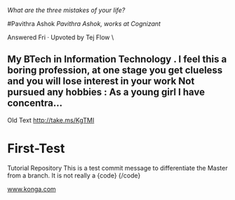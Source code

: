 <bold> *What are the three mistakes of your life?* </bold>

#Pavithra Ashok
*Pavithra Ashok, works at Cognizant*

Answered Fri · Upvoted by Tej Flow \

My BTech in Information Technology . I feel this a boring profession, 
at one stage you get clueless and you will lose interest in your work
Not pursued any hobbies : As a young girl I have concentra...
-----------------------------------------------------------------------

Old Text http://take.ms/KgTMI
# First-Test
Tutorial Repository
This is a test commit message to differentiate the Master from a branch.
It is not really a {code} {/code}

www.konga.com
